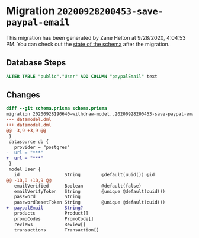 # Migration `20200928200453-save-paypal-email`

This migration has been generated by Zane Helton at 9/28/2020, 4:04:53 PM.
You can check out the [state of the schema](./schema.prisma) after the migration.

## Database Steps

```sql
ALTER TABLE "public"."User" ADD COLUMN "paypalEmail" text   
```

## Changes

```diff
diff --git schema.prisma schema.prisma
migration 20200928190640-withdraw-model..20200928200453-save-paypal-email
--- datamodel.dml
+++ datamodel.dml
@@ -3,9 +3,9 @@
 }
 datasource db {
   provider = "postgres"
-  url = "***"
+  url = "***"
 }
 model User {
   id                 String        @default(uuid()) @id
@@ -18,8 +18,9 @@
   emailVerified      Boolean       @default(false)
   emailVerifyToken   String        @unique @default(cuid())
   password           String
   passwordResetToken String        @unique @default(cuid())
+  paypalEmail        String?
   products           Product[]
   promoCodes         PromoCode[]
   reviews            Review[]
   transactions       Transaction[]
```


